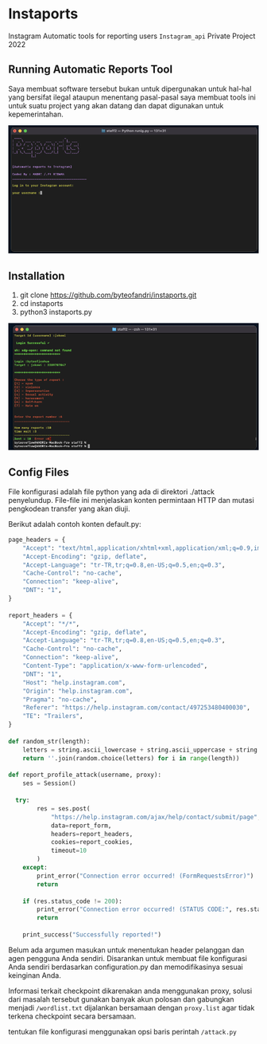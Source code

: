 # Instaports   
Instagram Automatic tools for reporting users ``Instagram_api`` Private Project 2022        
      
## Running Automatic Reports Tool   
Saya membuat software tersebut bukan untuk dipergunakan untuk hal-hal yang bersifat ilegal ataupun menentang pasal-pasal
saya membuat tools ini untuk suatu project yang akan datang dan dapat digunakan untuk kepemerintahan.  
  
![screenshot](img/proof.png)           
   
## Installation        
   
1) git clone https://github.com/byteofandri/instaports.git
2) cd instaports
3) python3 instaports.py  

![screenshot](img/proof2.png)   

## Config Files
File konfigurasi adalah file python yang ada di direktori ./attack penyelundup. File-file ini menjelaskan konten permintaan HTTP dan mutasi pengkodean transfer yang akan diuji.


Berikut adalah contoh konten default.py:
```python
page_headers = {
    "Accept": "text/html,application/xhtml+xml,application/xml;q=0.9,image/webp,*/*;q=0.8",
    "Accept-Encoding": "gzip, deflate",
    "Accept-Language": "tr-TR,tr;q=0.8,en-US;q=0.5,en;q=0.3",
    "Cache-Control": "no-cache",
    "Connection": "keep-alive",
    "DNT": "1", 
}  

report_headers = {
    "Accept": "*/*",
    "Accept-Encoding": "gzip, deflate",
    "Accept-Language": "tr-TR,tr;q=0.8,en-US;q=0.5,en;q=0.3",
    "Cache-Control": "no-cache",
    "Connection": "keep-alive",
    "Content-Type": "application/x-www-form-urlencoded",
    "DNT": "1", 
    "Host": "help.instagram.com",
    "Origin": "help.instagram.com", 
    "Pragma": "no-cache",
    "Referer": "https://help.instagram.com/contact/497253480400030",
    "TE": "Trailers",
}

def random_str(length):
    letters = string.ascii_lowercase + string.ascii_uppercase + string.digits
    return ''.join(random.choice(letters) for i in range(length))

def report_profile_attack(username, proxy):
    ses = Session()
    
  try:
        res = ses.post(
            "https://help.instagram.com/ajax/help/contact/submit/page",
            data=report_form,
            headers=report_headers,
            cookies=report_cookies,
            timeout=10
        )
    except:
        print_error("Connection error occurred! (FormRequestsError)")
        return
    
    if (res.status_code != 200):
        print_error("Connection error occurred! (STATUS CODE:", res.status_code, ")")
        return
    
    print_success("Successfully reported!") 
```
Belum ada argumen masukan untuk menentukan header pelanggan dan agen pengguna Anda sendiri. Disarankan untuk membuat file konfigurasi Anda sendiri berdasarkan configuration.py dan memodifikasinya sesuai keinginan Anda.

Informasi terkait checkpoint dikarenakan anda menggunakan proxy, solusi dari masalah tersebut gunakan banyak akun polosan dan gabungkan menjadi ``/wordlist.txt`` dijalankan bersamaan dengan ``proxy.list`` agar tidak terkena checkpoint secara bersamaan.
  
tentukan file konfigurasi menggunakan opsi baris perintah ``/attack.py`` 
 
